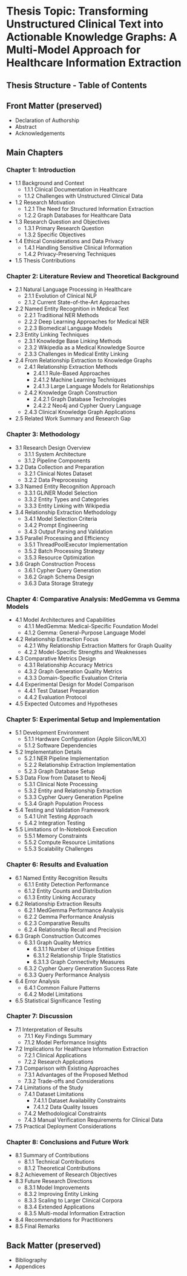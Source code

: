 # Thesis Topic: Transforming Unstructured Clinical Text into Actionable Knowledge Graphs: A Multi-Model Approach for Healthcare Information Extraction

## Thesis Structure - Table of Contents

## Front Matter (preserved)

- Declaration of Authorship
- Abstract  
- Acknowledgements

## Main Chapters

### Chapter 1: Introduction

- 1.1 Background and Context
  - 1.1.1 Clinical Documentation in Healthcare
  - 1.1.2 Challenges with Unstructured Clinical Data
- 1.2 Research Motivation
  - 1.2.1 The Need for Structured Information Extraction
  - 1.2.2 Graph Databases for Healthcare Data
- 1.3 Research Question and Objectives
  - 1.3.1 Primary Research Question
  - 1.3.2 Specific Objectives
- 1.4 Ethical Considerations and Data Privacy
  - 1.4.1 Handling Sensitive Clinical Information
  - 1.4.2 Privacy-Preserving Techniques
- 1.5 Thesis Contributions

### Chapter 2: Literature Review and Theoretical Background

- 2.1 Natural Language Processing in Healthcare
  - 2.1.1 Evolution of Clinical NLP
  - 2.1.2 Current State-of-the-Art Approaches
- 2.2 Named Entity Recognition in Medical Text
  - 2.2.1 Traditional NER Methods
  - 2.2.2 Deep Learning Approaches for Medical NER
  - 2.2.3 Biomedical Language Models
- 2.3 Entity Linking Techniques
  - 2.3.1 Knowledge Base Linking Methods
  - 2.3.2 Wikipedia as a Medical Knowledge Source
  - 2.3.3 Challenges in Medical Entity Linking
- 2.4 From Relationship Extraction to Knowledge Graphs
  - 2.4.1 Relationship Extraction Methods
    - 2.4.1.1 Rule-Based Approaches
    - 2.4.1.2 Machine Learning Techniques
    - 2.4.1.3 Large Language Models for Relationships
  - 2.4.2 Knowledge Graph Construction
    - 2.4.2.1 Graph Database Technologies
    - 2.4.2.2 Neo4j and Cypher Query Language
  - 2.4.3 Clinical Knowledge Graph Applications
- 2.5 Related Work Summary and Research Gap

### Chapter 3: Methodology

- 3.1 Research Design Overview
  - 3.1.1 System Architecture
  - 3.1.2 Pipeline Components
- 3.2 Data Collection and Preparation
  - 3.2.1 Clinical Notes Dataset
  - 3.2.2 Data Preprocessing
- 3.3 Named Entity Recognition Approach
  - 3.3.1 GLiNER Model Selection
  - 3.3.2 Entity Types and Categories
  - 3.3.3 Entity Linking with Wikipedia
- 3.4 Relationship Extraction Methodology
  - 3.4.1 Model Selection Criteria
  - 3.4.2 Prompt Engineering
  - 3.4.3 Output Parsing and Validation
- 3.5 Parallel Processing and Efficiency
  - 3.5.1 ThreadPoolExecutor Implementation
  - 3.5.2 Batch Processing Strategy
  - 3.5.3 Resource Optimization
- 3.6 Graph Construction Process
  - 3.6.1 Cypher Query Generation
  - 3.6.2 Graph Schema Design
  - 3.6.3 Data Storage Strategy

### Chapter 4: Comparative Analysis: MedGemma vs Gemma Models

- 4.1 Model Architectures and Capabilities
  - 4.1.1 MedGemma: Medical-Specific Foundation Model
  - 4.1.2 Gemma: General-Purpose Language Model
- 4.2 Relationship Extraction Focus
  - 4.2.1 Why Relationship Extraction Matters for Graph Quality
  - 4.2.2 Model-Specific Strengths and Weaknesses
- 4.3 Comparative Metrics Design
  - 4.3.1 Relationship Accuracy Metrics
  - 4.3.2 Graph Generation Quality Metrics
  - 4.3.3 Domain-Specific Evaluation Criteria
- 4.4 Experimental Design for Model Comparison
  - 4.4.1 Test Dataset Preparation
  - 4.4.2 Evaluation Protocol
- 4.5 Expected Outcomes and Hypotheses

### Chapter 5: Experimental Setup and Implementation

- 5.1 Development Environment
  - 5.1.1 Hardware Configuration (Apple Silicon/MLX)
  - 5.1.2 Software Dependencies
- 5.2 Implementation Details
  - 5.2.1 NER Pipeline Implementation
  - 5.2.2 Relationship Extraction Implementation
  - 5.2.3 Graph Database Setup
- 5.3 Data Flow from Dataset to Neo4j
  - 5.3.1 Clinical Note Processing
  - 5.3.2 Entity and Relationship Extraction
  - 5.3.3 Cypher Query Generation Pipeline
  - 5.3.4 Graph Population Process
- 5.4 Testing and Validation Framework
  - 5.4.1 Unit Testing Approach
  - 5.4.2 Integration Testing
- 5.5 Limitations of In-Notebook Execution
  - 5.5.1 Memory Constraints
  - 5.5.2 Compute Resource Limitations
  - 5.5.3 Scalability Challenges

### Chapter 6: Results and Evaluation

- 6.1 Named Entity Recognition Results
  - 6.1.1 Entity Detection Performance
  - 6.1.2 Entity Counts and Distribution
  - 6.1.3 Entity Linking Accuracy
- 6.2 Relationship Extraction Results
  - 6.2.1 MedGemma Performance Analysis
  - 6.2.2 Gemma Performance Analysis
  - 6.2.3 Comparative Results
  - 6.2.4 Relationship Recall and Precision
- 6.3 Graph Construction Outcomes
  - 6.3.1 Graph Quality Metrics
    - 6.3.1.1 Number of Unique Entities
    - 6.3.1.2 Relationship Triple Statistics
    - 6.3.1.3 Graph Connectivity Measures
  - 6.3.2 Cypher Query Generation Success Rate
  - 6.3.3 Query Performance Analysis
- 6.4 Error Analysis
  - 6.4.1 Common Failure Patterns
  - 6.4.2 Model Limitations
- 6.5 Statistical Significance Testing

### Chapter 7: Discussion

- 7.1 Interpretation of Results
  - 7.1.1 Key Findings Summary
  - 7.1.2 Model Performance Insights
- 7.2 Implications for Healthcare Information Extraction
  - 7.2.1 Clinical Applications
  - 7.2.2 Research Applications
- 7.3 Comparison with Existing Approaches
  - 7.3.1 Advantages of the Proposed Method
  - 7.3.2 Trade-offs and Considerations
- 7.4 Limitations of the Study
  - 7.4.1 Dataset Limitations
    - 7.4.1.1 Dataset Availability Constraints
    - 7.4.1.2 Data Quality Issues
  - 7.4.2 Methodological Constraints
  - 7.4.3 Manual Verification Requirements for Clinical Data
- 7.5 Practical Deployment Considerations

### Chapter 8: Conclusions and Future Work

- 8.1 Summary of Contributions
  - 8.1.1 Technical Contributions
  - 8.1.2 Theoretical Contributions
- 8.2 Achievement of Research Objectives
- 8.3 Future Research Directions
  - 8.3.1 Model Improvements
  - 8.3.2 Improving Entity Linking
  - 8.3.3 Scaling to Larger Clinical Corpora
  - 8.3.4 Extended Applications
  - 8.3.5 Multi-modal Information Extraction
- 8.4 Recommendations for Practitioners
- 8.5 Final Remarks

## Back Matter (preserved)

- Bibliography
- Appendices
